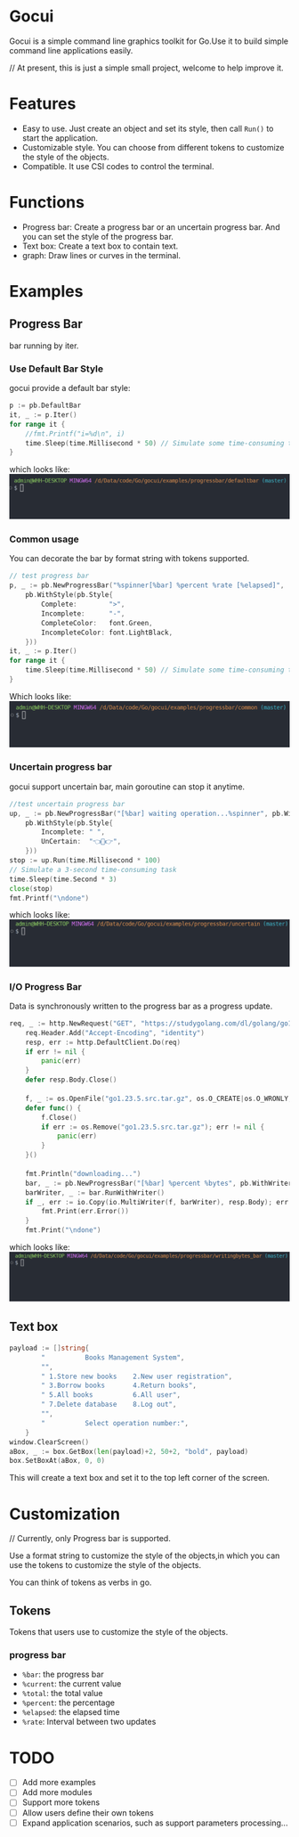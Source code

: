 # Gocui

Gocui is a simple command line graphics toolkit for Go.Use it to build simple command line applications easily.

// At present, this is just a simple small project, welcome to help improve it.

# Features
- Easy to use. Just create an object and set its style, then call `Run()` to start the application.
- Customizable style. You can choose from different tokens to customize the style of the objects.
- Compatible. It use CSI codes to control the terminal.

# Functions
- Progress bar: Create a progress bar or an uncertain progress bar. And you can set the style of the progress bar.
- Text box: Create a text box to contain text.
- graph: Draw lines or curves in the terminal.

# Examples

## Progress Bar
bar running by iter.

### Use Default Bar Style
gocui provide a default bar style:
```go
p := pb.DefaultBar
it, _ := p.Iter()
for range it {
	//fmt.Printf("i=%d\n", i)
	time.Sleep(time.Millisecond * 50) // Simulate some time-consuming task
}
```
which looks like:
![Example of default progress bar](examples/progressbar/defaultbar/defaultbar.gif)

### Common usage
You can decorate the bar by format string with tokens supported.

```go
// test progress bar
p, _ := pb.NewProgressBar("%spinner[%bar] %percent %rate [%elapsed]",
	pb.WithStyle(pb.Style{
		Complete:        ">",
		Incomplete:      "-",
		CompleteColor:   font.Green,
		IncompleteColor: font.LightBlack,
	}))
it, _ := p.Iter()
for range it {
	time.Sleep(time.Millisecond * 50) // Simulate some time-consuming task
}
```
Which looks like:
![Example of progress bar](examples/progressbar/common/commonbar.gif)

### Uncertain progress bar
gocui support uncertain bar, main goroutine can stop it anytime.

```go
//test uncertain progress bar
up, _ := pb.NewProgressBar("[%bar] waiting operation...%spinner", pb.WithUncertain(),
	pb.WithStyle(pb.Style{
		Incomplete: " ",
		UnCertain:  "👈🤣👉",
	}))
stop := up.Run(time.Millisecond * 100)
// Simulate a 3-second time-consuming task
time.Sleep(time.Second * 3)
close(stop)
fmt.Printf("\ndone")
```
which looks like:
![Example of uncertain progress bar](examples/progressbar/uncertain/uncertainbar.gif)

### I/O Progress Bar
Data is synchronously written to the progress bar as a progress update.

```go
req, _ := http.NewRequest("GET", "https://studygolang.com/dl/golang/go1.23.5.src.tar.gz", nil)
	req.Header.Add("Accept-Encoding", "identity")
	resp, err := http.DefaultClient.Do(req)
	if err != nil {
		panic(err)
	}
	defer resp.Body.Close()

	f, _ := os.OpenFile("go1.23.5.src.tar.gz", os.O_CREATE|os.O_WRONLY, 0644)
	defer func() {
		f.Close()
		if err := os.Remove("go1.23.5.src.tar.gz"); err != nil {
			panic(err)
		}
	}()

	fmt.Println("downloading...")
	bar, _ := pb.NewProgressBar("[%bar] %percent %bytes", pb.WithWriter(), pb.WithTotal(resp.ContentLength))
	barWriter, _ := bar.RunWithWriter()
	if _, err := io.Copy(io.MultiWriter(f, barWriter), resp.Body); err != nil {
		fmt.Print(err.Error())
	}
	fmt.Print("\ndone")
```
which looks like:
![Example of I/O progress bar](examples/progressbar/writingbytes_bar/writingbytes_bar.gif)

## Text box
```go
payload := []string{
		"          Books Management System",
		"",
		" 1.Store new books    2.New user registration",
		" 3.Borrow books       4.Return books",
		" 5.All books          6.All user",
		" 7.Delete database    8.Log out",
		"",
		"          Select operation number:",
	}
window.ClearScreen()
aBox, _ := box.GetBox(len(payload)+2, 50+2, "bold", payload)
box.SetBoxAt(aBox, 0, 0)
```

This will create a text box and set it to the top left corner of the screen.

# Customization

// Currently, only Progress bar is supported.

Use a format string to customize the style of the objects,in which you can use the tokens to customize the style of the objects.

You can think of tokens as verbs in go.

## Tokens

Tokens that users use to customize the style of the objects.

### progress bar
- `%bar`: the progress bar
- `%current`: the current value
- `%total`: the total value
- `%percent`: the percentage
- `%elapsed`: the elapsed time
- `%rate`: Interval between two updates

# TODO
- [ ] Add more examples
- [ ] Add more modules
- [ ] Support more tokens
- [ ] Allow users define their own tokens
- [ ] Expand application scenarios, such as support parameters processing...
